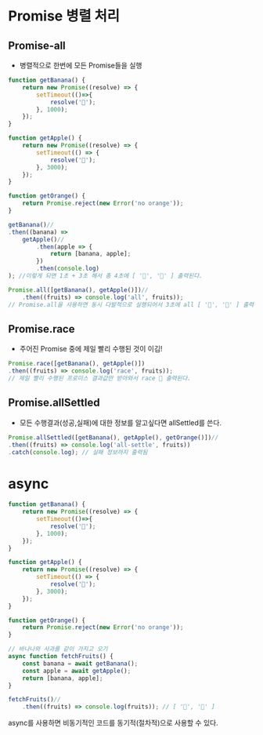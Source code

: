 # Promise 병렬 처리
## Promise-all

- 병렬적으로 한번에 모든 Promise들을 실행

```javascript
function getBanana() {
    return new Promise((resolve) => {
        setTimeout(()=>{
            resolve('🍌');
        }, 1000);
    });
}

function getApple() {
    return new Promise((resolve) => {
        setTimeout(() => {
            resolve('🍎');
        }, 3000);
    });
}

function getOrange() {
    return Promise.reject(new Error('no orange'));
}

getBanana()//
.then((banana) => 
    getApple()//
        .then(apple => {
            return [banana, apple];
        })
        .then(console.log)
); //이렇게 되면 1초 + 3초 해서 총 4초에 [ '🍌', '🍎' ] 출력된다.

Promise.all([getBanana(), getApple()])//
    .then((fruits) => console.log('all', fruits));
// Promise.all을 사용하면 동시 다발적으로 실행되어서 3초에 all [ '🍌', '🍎' ] 출력된다.
```

## Promise.race
- 주어진 Promise 중에 제일 빨리 수행된 것이 이김!

```javascript
Promise.race([getBanana(), getApple()])
.then((fruits) => console.log('race', fruits));
// 제일 빨리 수행된 프로미스 결과값만 받아와서 race 🍌 출력된다.
```

## Promise.allSettled
- 모든 수행결과(성공,실패)에 대한 정보를 알고싶다면 allSettled를 쓴다.

```javascript
Promise.allSettled([getBanana(), getApple(), getOrange()])//
.then((fruits) => console.log('all-settle', fruits))
.catch(console.log); // 실패 정보까지 출력됨
```

# async

```javascript
function getBanana() {
    return new Promise((resolve) => {
        setTimeout(()=>{
            resolve('🍌');
        }, 1000);
    });
}

function getApple() {
    return new Promise((resolve) => {
        setTimeout(() => {
            resolve('🍎');
        }, 3000);
    });
}

function getOrange() {
    return Promise.reject(new Error('no orange'));
}

// 바나나와 사과를 같이 가지고 오기
async function fetchFruits() {
    const banana = await getBanana();
    const apple = await getApple();
    return [banana, apple];
}

fetchFruits()//
    .then((fruits) => console.log(fruits)); // [ '🍌', '🍎' ]
```
async를 사용하면 비동기적인 코드를 동기적(절차적)으로 사용할 수 있다.